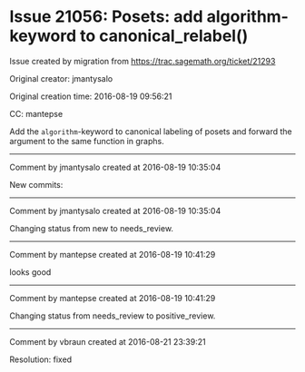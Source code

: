 # Issue 21056: Posets: add algorithm-keyword to canonical_relabel()

Issue created by migration from https://trac.sagemath.org/ticket/21293

Original creator: jmantysalo

Original creation time: 2016-08-19 09:56:21

CC:  mantepse

Add the `algorithm`-keyword to canonical labeling of posets and forward the argument to the same function in graphs.


---

Comment by jmantysalo created at 2016-08-19 10:35:04

New commits:


---

Comment by jmantysalo created at 2016-08-19 10:35:04

Changing status from new to needs_review.


---

Comment by mantepse created at 2016-08-19 10:41:29

looks good


---

Comment by mantepse created at 2016-08-19 10:41:29

Changing status from needs_review to positive_review.


---

Comment by vbraun created at 2016-08-21 23:39:21

Resolution: fixed
